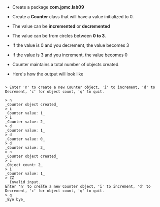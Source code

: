 * Create a package __com.jpmc.lab09__
* Create a __Counter__ class that will have a value initialized to 0.
* The value can be __incremented__ or __decremented__
* The value can be from circles between __0 to 3__.
* If the value is 0 and you decrement, the value becomes 3
* If the value is 3 and you increment, the value becomes 0
* Counter maintains a total number of objects created.

* Here's how the output will look like

```

> Enter 'n' to create a new Counter object, 'i' to increment, 'd' to Decrement, 'c' for object count, 'q' to quit.

> n
_Counter object created_
> i
_Counter value: 1_
> i
_Counter value: 2_
> d
_Counter value: 1_
> d
_Counter value: 0_
> d
_Counter value: 3_
> n
_Counter object created_
> c
_Object count: 2_
> i
_Counter value: 1_
> ZZ
__Invalid input.__ 
Enter 'n' to create a new Counter object, 'i' to increment, 'd' to Decrement, 'c' for object count, 'q' to quit.
> q
_Bye bye_

```